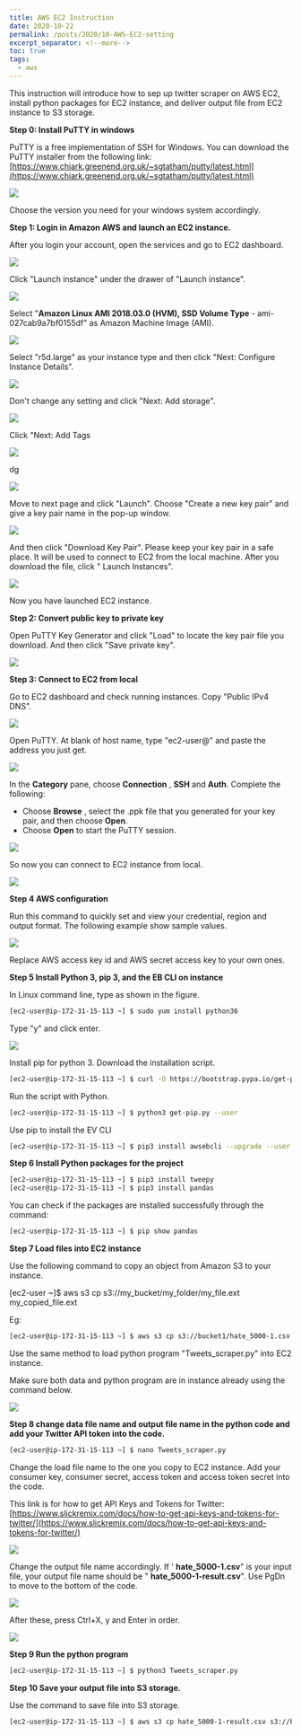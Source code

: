 ```yaml
---
title: AWS EC2 Instruction
date: 2020-10-22
permalink: /posts/2020/10-AWS-EC2-setting
excerpt_separator: <!--more-->
toc: true
tags:
  - aws
---
```

This instruction will introduce how to sep up twitter scraper on AWS EC2, install python packages for EC2 instance, and deliver output file from EC2 instance to S3 storage.
<!--more-->
**Step 0: Install PuTTY in windows**

PuTTY is a free implementation of SSH for Windows. You can download the PuTTY installer from the following link: [https://www.chiark.greenend.org.uk/~sgtatham/putty/latest.html](https://www.chiark.greenend.org.uk/~sgtatham/putty/latest.html)

![](/images/posts/AWS-setting/Image1.png)

Choose the version you need for your windows system accordingly.

**Step 1: Login in Amazon AWS and launch an EC2 instance.**

After you login your account, open the services and go to EC2 dashboard.

![](/images/posts/AWS-setting/Image2.png)

Click &quot;Launch instance&quot; under the drawer of &quot;Launch instance&quot;.

![](/images/posts/AWS-setting/Image3.png)

Select &quot;**Amazon Linux AMI 2018.03.0 (HVM), SSD Volume Type** - ami-027cab9a7bf0155df&quot; as Amazon Machine Image (AMI).

![](/images/posts/AWS-setting/Image4.png)

Select &quot;r5d.large&quot; as your instance type and then click &quot;Next: Configure Instance Details&quot;.

![](/images/posts/AWS-setting/Image5.png)

Don&#39;t change any setting and click &quot;Next: Add storage&quot;.

![](/images/posts/AWS-setting/Image6.png)

Click &quot;Next: Add Tags

![](/images/posts/AWS-setting/Image7.png)

dg

![](/images/posts/AWS-setting/Image8.png)

Move to next page and click &quot;Launch&quot;. Choose &quot;Create a new key pair&quot; and give a key pair name in the pop-up window.

![](/images/posts/AWS-setting/Image9.png)

And then click &quot;Download Key Pair&quot;. Please keep your key pair in a safe place. It will be used to connect to EC2 from the local machine. After you download the file, click &quot; Launch Instances&quot;.

![](/images/posts/AWS-setting/Image10.png)

Now you have launched EC2 instance.

**Step 2: Convert public key to private key**

Open PuTTY Key Generator and click &quot;Load&quot; to locate the key pair file you download. And then click &quot;Save private key&quot;.

![](/images/posts/AWS-setting/Image11.png)

**Step 3: Connect to EC2 from local**

Go to EC2 dashboard and check running instances. Copy &quot;Public IPv4 DNS&quot;.

![](/images/posts/AWS-setting/Image12.png)

Open PuTTY. At blank of host name, type &quot;ec2-user@&quot; and paste the address you just get.

![](/images/posts/AWS-setting/Image13.png)

In the **Category** pane, choose **Connection** , **SSH** and **Auth**. Complete the following:

- Choose **Browse** , select the .ppk file that you generated for your key pair, and then choose **Open**.
- Choose **Open** to start the PuTTY session.

![](/images/posts/AWS-setting/Image14.png)

So now you can connect to EC2 instance from local.

![](/images/posts/AWS-setting/Image15.png)

**Step 4 AWS configuration**

Run this command to quickly set and view your credential, region and output format. The following example show sample values.

![](/images/posts/AWS-setting/Image16.png)

Replace AWS access key id and AWS secret access key to your own ones.

**Step 5 Install Python 3, pip 3, and the EB CLI on instance**

In Linux command line, type as shown in the figure.

```sh
[ec2-user@ip-172-31-15-113 ~] $ sudo yum install python36
```

Type &quot;y&quot; and click enter.

![](/images/posts/AWS-setting/Image18.png)

Install pip for python 3. Download the installation script.

```sh
[ec2-user@ip-172-31-15-113 ~] $ curl -O https://bootstrap.pypa.io/get-pip.py
```

Run the script with Python.

```sh
[ec2-user@ip-172-31-15-113 ~] $ python3 get-pip.py --user
```

Use pip to install the EV CLI

```sh
[ec2-user@ip-172-31-15-113 ~] $ pip3 install awsebcli --upgrade --user
```

**Step 6 Install Python packages for the project**

```sh
[ec2-user@ip-172-31-15-113 ~] $ pip3 install tweepy
[ec2-user@ip-172-31-15-113 ~] $ pip3 install pandas
```
You can check if the packages are installed successfully through the command:

```sh
[ec2-user@ip-172-31-15-113 ~] $ pip show pandas
```

**Step 7 Load files into EC2 instance**

Use the following command to copy an object from Amazon S3 to your instance.

[ec2-user ~]$ aws s3 cp s3://my\_bucket/my\_folder/my\_file.ext my\_copied\_file.ext

Eg:

```sh
[ec2-user@ip-172-31-15-113 ~] $ aws s3 cp s3://bucket1/hate_5000-1.csv hate_5000-1.csv
```

Use the same method to load python program &quot;Tweets\_scraper.py&quot; into EC2 instance.

Make sure both data and python program are in instance already using the command below.

![](/images/posts/AWS-setting/Image25.png)

**Step 8 change data file name and output file name in the python code and add your Twitter API token into the code.**

```sh
[ec2-user@ip-172-31-15-113 ~] $ nano Tweets_scraper.py
```

Change the load file name to the one you copy to EC2 instance. Add your consumer key, consumer secret, access token and access token secret into the code.

This link is for how to get API Keys and Tokens for Twitter: [https://www.slickremix.com/docs/how-to-get-api-keys-and-tokens-for-twitter/](https://www.slickremix.com/docs/how-to-get-api-keys-and-tokens-for-twitter/)

![](/images/posts/AWS-setting/Image27.png)

Change the output file name accordingly. If &#39; **hate\_5000-1.csv**&quot; is your input file, your output file name should be &quot; **hate\_5000-1-result.csv**&quot;. Use PgDn to move to the bottom of the code.

![](/images/posts/AWS-setting/Image28.png)

After these, press Ctrl+X, y and Enter in order.

![](/images/posts/AWS-setting/Image29.png)

**Step 9 Run the python program**

```sh
[ec2-user@ip-172-31-15-113 ~] $ python3 Tweets_scraper.py
```

**Step 10 Save your output file into S3 storage.**

Use the command to save file into S3 storage.

```sh
[ec2-user@ip-172-31-15-113 ~] $ aws s3 cp hate_5000-1-result.csv s3://bucket1/ twitter-dataCollection/running_results/hate_5000-1-result.csv
```

